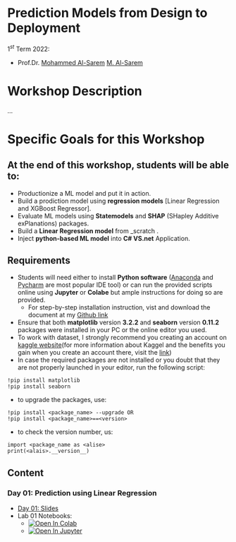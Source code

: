 # Prediction Models from Design to Deployment
$1^{st}$ Term 2022:<br>
* Prof.Dr. [Mohammed Al-Sarem](https://sites.google.com/site/alsaremmh) <a href="https://sites.google.com/site/alsaremmh"> M. Al-Sarem</a> </h5>
# Workshop Description
...
# Specific Goals for this Workshop
## At the end of this workshop, students will be able to:
* Productionize a ML model and put it in action.
* Build a prodiction model using __regression models__ [Linear Regression and XGBoost Regressor].
* Evaluate ML models using __Statemodels__ and __SHAP__ (SHapley Additive exPlanations) packages. 
* Build a __Linear Regression model__ from _scratch .
* Inject __python-based ML model__ into __C# VS.net__ Application.
## __Requirements__ <a name="Requirements"></a>
* Students will need either to install __Python software__ ([Anaconda](https://www.anaconda.com/products/distribution) and [Pycharm](https://www.jetbrains.com/pycharm/download/#section=windows) are most popular IDE tool) or can run the provided scripts online using __Jupyter__ or __Colabe__ but ample instructions for doing so are provided. 
  - For step-by-step installation instruction, vist and download the document at my [Github link](https://github.com/Moh-Sarem/) 
* Ensure that both __matplotlib__ version __3.2.2__ and __seaborn__ version __0.11.2__ packages were installed in your PC or the online editor you used.
* To work with dataset, I strongly recommend you creating an account on [kaggle website](https://www.kaggle.com/)(for more information about Kaggel and the benefits you gain when you create an account there, visit the [link](https://towardsdatascience.com/kaggle-kernels-for-beginners-a-step-by-step-guide-3db6b1cd7606))
* In case the required packages are not installed or you doubt that they are not properly launched in your editor, run the following script:
```
!pip install matplotlib
!pip install seaborn
```
* to upgrade the packages, use:
```
!pip install <package_name> --upgrade OR 
!pip install <package_name>==<version>
```
* to check the version number, us:
```
import <package_name as <alise>
print(<alais>.__version__)
```
## Content
### Day 01: Prediction using Linear Regression
* [Day 01: Slides](https://github.com/Moh-Sarem/Courses/blob/main/IS372/2022/Content/lectures/lecture%2001/index.md)
* Lab 01 Notebooks:
   - [![Open In Colab](https://colab.research.google.com/assets/colab-badge.svg)](https://colab.research.google.com/drive/)
   - [![Open In Jupyter](https://img.shields.io/badge/Jupyter-F37626.svg?&style=for-the-badge&logo=Jupyter&logoColor=white)](https://colab.research.google.com/drive/)
